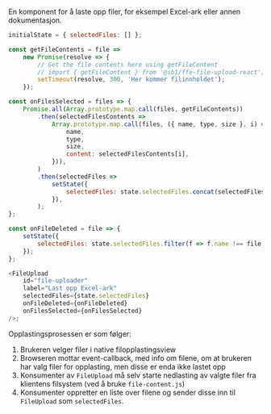 En komponent for å laste opp filer, for eksempel Excel-ark eller annen dokumentasjon.

```js
initialState = { selectedFiles: [] };

const getFileContents = file =>
    new Promise(resolve => {
        // Get the file contents here using getFileContent
        // import { getFileContent } from '@sb1/ffe-file-upload-react';
        setTimeout(resolve, 300, 'Her kommer filinnholdet');
    });

const onFilesSelected = files => {
    Promise.all(Array.prototype.map.call(files, getFileContents))
        .then(selectedFilesContents =>
            Array.prototype.map.call(files, ({ name, type, size }, i) => ({
                name,
                type,
                size,
                content: selectedFilesContents[i],
            })),
        )
        .then(selectedFiles =>
            setState({
                selectedFiles: state.selectedFiles.concat(selectedFiles),
            }),
        );
};

const onFileDeleted = file => {
    setState({
        selectedFiles: state.selectedFiles.filter(f => f.name !== file.name),
    });
};

<FileUpload
    id="file-uploader"
    label="Last opp Excel-ark"
    selectedFiles={state.selectedFiles}
    onFileDeleted={onFileDeleted}
    onFilesSelected={onFilesSelected}
/>;
```

Opplastingsprosessen er som følger:

1. Brukeren velger filer i native filopplastingsview
2. Browseren mottar event-callback, med info om filene, om at brukeren har valg filer for opplasting, men disse er enda
   ikke lastet opp
3. Konsumenter av `FileUpload` må selv starte nedlasting av valgte filer fra klientens filsystem (ved å bruke
   `file-content.js`)
4. Konsumenter oppretter en liste over filene og sender disse inn til `FileUpload` som `selectedFiles`.
